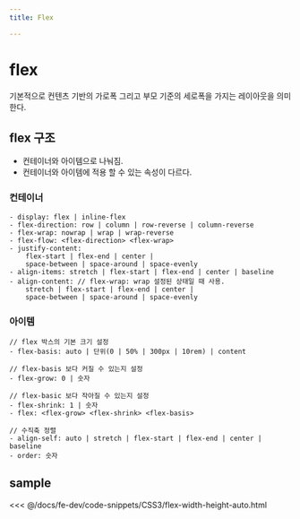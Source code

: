 ```yaml
---
title: Flex

---
```


# flex
기본적으로 컨텐츠 기반의 가로폭 그리고 부모 기준의 세로폭을 가지는 레이아웃을 의미한다.

## flex 구조
- 컨테이너와 아이템으로 나눠짐.
- 컨테이너와 아이템에 적용 할 수 있는 속성이 다르다.

### 컨테이너
```
- display: flex | inline-flex
- flex-direction: row | column | row-reverse | column-reverse
- flex-wrap: nowrap | wrap | wrap-reverse
- flex-flow: <flex-direction> <flex-wrap>
- justify-content:
    flex-start | flex-end | center |
    space-between | space-around | space-evenly
- align-items: stretch | flex-start | flex-end | center | baseline
- align-content: // flex-wrap: wrap 설정된 상태일 때 사용.
    stretch | flex-start | flex-end | center |
    space-between | space-around | space-evenly
```

### 아이템
```
// flex 박스의 기본 크기 설정
- flex-basis: auto | 단위(0 | 50% | 300px | 10rem) | content

// flex-basis 보다 커질 수 있는지 설정
- flex-grow: 0 | 숫자

// flex-basic 보다 작아질 수 있는지 설정
- flex-shrink: 1 | 숫자
- flex: <flex-grow> <flex-shrink> <flex-basis>

// 수직축 정렬
- align-self: auto | stretch | flex-start | flex-end | center | baseline
- order: 숫자
```

## sample
<<< @/docs/fe-dev/code-snippets/CSS3/flex-width-height-auto.html

